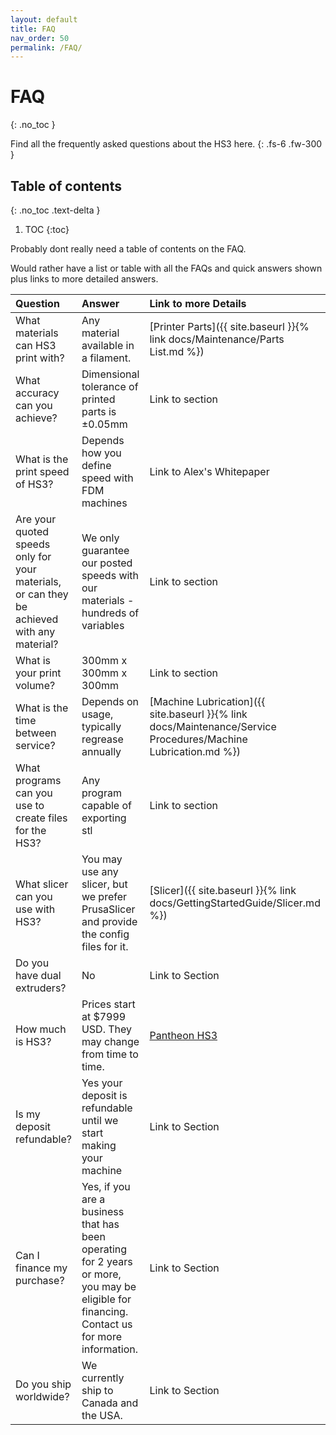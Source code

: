 ```yaml
---
layout: default
title: FAQ
nav_order: 50
permalink: /FAQ/
---
```


# FAQ
{: .no_toc }

Find all the frequently asked questions about the HS3 here.
{: .fs-6 .fw-300 }

## Table of contents
{: .no_toc .text-delta }

1. TOC
{:toc}

Probably dont really need a table of contents on the FAQ.

Would rather have a list or table with all the FAQs and quick answers shown plus links to more detailed answers.


| Question         | Answer                   | Link to more Details |
|:-------------    |:------------------       |:------|
| What materials can HS3 print with?               | Any material available in a filament.              | [Printer Parts]({{ site.baseurl }}{% link docs/Maintenance/Parts List.md %}) |
| What accuracy can you achieve?               | Dimensional tolerance of printed parts is ±0.05mm             | Link to section  |
| What is the print speed of HS3?               | Depends how you define speed with FDM machines             | Link to Alex's Whitepaper  |
| Are your quoted speeds only for your materials, or can they be achieved with any material?               | We only guarantee our posted speeds with our materials - hundreds of variables             | Link to section  |
| What is your print volume? | 300mm x 300mm x 300mm | Link to section  |
| What is the time between service? | Depends on usage, typically regrease annually | [Machine Lubrication]({{ site.baseurl }}{% link docs/Maintenance/Service Procedures/Machine Lubrication.md %}) |
| What programs can you use to create files for the HS3? | Any program capable of exporting stl | Link to section |
| What slicer can you use with HS3? | You may use any slicer, but we prefer PrusaSlicer and provide the config files for it.  | [Slicer]({{ site.baseurl }}{% link docs/GettingStartedGuide/Slicer.md %}) |
| Do you have dual extruders? | No | Link to Section |
| How much is HS3? | Prices start at $7999 USD. They may change from time to time. | [Pantheon HS3](https://www.pantheondesign.com/product/pantheon-hs3-production-deposit-batch-2) |
| Is my deposit refundable? | Yes your deposit is refundable until we start making your machine | Link to Section |
| Can I finance my purchase? | Yes, if you are a business that has been operating for 2 years or more, you may be eligible for financing. Contact us for more information. | Link to Section |
| Do you ship worldwide? | We currently ship to Canada and the USA.  | Link to Section |

